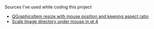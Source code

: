 Sources I've used while coding this project
- [QGraphicsItem resize with mouse position and keeping aspect ratio](https://www.qtcentre.org/threads/71553-QGraphicsItem-resize-with-mouse-position-and-keeping-aspect-ratio)
- [Scale Image directory under mouse in qt 4](https://stackoverflow.com/questions/5107826/scale-image-directly-under-mouse-in-qt-4)